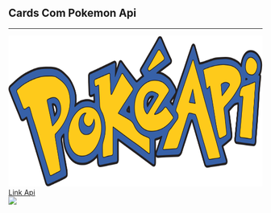 <div style=(justify-content="center";align-items="center";align-text="center";)>
     <h2>Cards Com Pokemon Api</h2>
     <hr />
     <img  src="https://raw.githubusercontent.com/PokeAPI/media/master/logo/pokeapi.svg?sanitize=true" height="300"/>
     <br>
     <a href="https://pokeapi.co/"> Link Api </a>
     <br>
     <img src="./imgs_readme/logo512.png" height="300"/>
</div>

